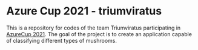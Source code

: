 # Azure Cup 2021 - triumviratus
This is a repository for codes of the team Triumviratus participating in [AzureCup 2021](https://azurecup.cz/). The goal of the project is to create an application capable of classifying different types of mushrooms.
